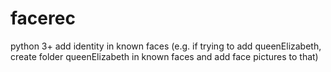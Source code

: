 # facerec
python 3+
add identity in known faces 
(e.g. if trying to add queenElizabeth, create folder queenElizabeth in known faces and add face pictures to that)
